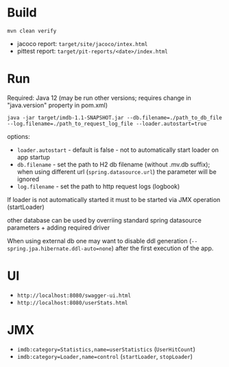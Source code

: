 # Build

`mvn clean verify`

* jacoco report: `target/site/jacoco/intex.html`
* pittest report: `target/pit-reports/<date>/index.html`

# Run

Required: Java 12 (may be run other versions; requires change in "java.version" property in pom.xml)

`java -jar target/imdb-1.1-SNAPSHOT.jar --db.filename=./path_to_db_file --log.filename=./path_to_request_log_file --loader.autostart=true`

options:
* `loader.autostart` - default is false - not to automatically start loader on app startup
* `db.filename` - set the path to H2 db filename (without .mv.db suffix); when using different url (`spring.datasource.url`) the parameter will be ignored
* `log.filename` - set the path to http request logs (logbook)

If loader is not automatically started it must to be started via JMX operation (startLoader)

other database can be used by overriing standard spring datasource parameters + adding required driver

When using external db one may want to disable ddl generation (`--spring.jpa.hibernate.ddl-auto=none`) after the first execution of the app.

# UI

* `http://localhost:8080/swagger-ui.html`
* `http://localhost:8080/userStats.html`

# JMX

* `imdb:category=Statistics,name=userStatistics` (`UserHitCount`)
* `imdb:category=Loader,name=control` (`startLoader`, `stopLoader`)
